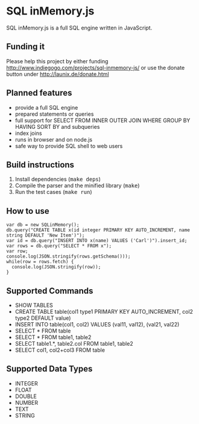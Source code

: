 SQL inMemory.js
===============

SQL inMemory.js is a full SQL engine written in JavaScript.

Funding it
----------

Please help this project by either funding http://www.indiegogo.com/projects/sql-inmemory-js/ or use the donate button under http://launix.de/donate.html

Planned features
----------------

- provide a full SQL engine
- prepared statements or queries
- full support for SELECT FROM INNER OUTER JOIN WHERE GROUP BY HAVING SORT BY and subqueries
- index joins
- runs in browser and on node.js
- safe way to provide SQL shell to web users

Build instructions
------------------

1. Install dependencies (<tt>make deps</tt>)
2. Compile the parser and the minified library (<tt>make</tt>)
3. Run the test cases (<tt>make run</tt>)

How to use
----------

```
var db = new SQLinMemory();
db.query("CREATE TABLE x(id integer PRIMARY KEY AUTO_INCREMENT, name string DEFAULT 'New Item')");
var id = db.query("INSERT INTO x(name) VALUES ('Carl')").insert_id;
var rows = db.query("SELECT * FROM x");
var row;
console.log(JSON.stringify(rows.getSchema()));
while(row = rows.fetch) {
  console.log(JSON.stringify(row));
}
```

Supported Commands
------------------

- SHOW TABLES
- CREATE TABLE table(col1 type1 PRIMARY KEY AUTO\_INCREMENT, col2 type2 DEFAULT value)
- INSERT INTO table(col1, col2) VALUES (val11, val12), (val21, val22)
- SELECT \* FROM table
- SELECT \* FROM table1, table2
- SELECT table1.\*, table2.col FROM table1, table2
- SELECT col1, col2+col3 FROM table

Supported Data Types
--------------------

- INTEGER
- FLOAT
- DOUBLE
- NUMBER
- TEXT
- STRING


